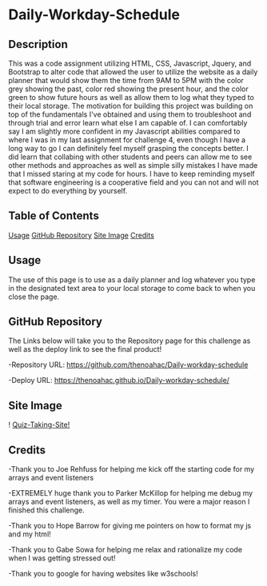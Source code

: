 # Daily-Workday-Schedule

## Description

This was a code assignment utilizing  HTML, CSS, Javascript, Jquery, and Bootstrap to alter code that allowed the user to utilize the website as a daily planner that would show them the time from 9AM to 5PM with the color grey showing the past, color red showing the present hour, and the color green to show future hours as well as allow them to log what they typed to their local storage.
The motivation for building this project was building on top of the fundamentals I've obtained and using them to troubleshoot and through trial and error learn what else I am capable of. I can comfortably say I am slightly more confident in my Javascript abilities compared to where I was in my last assignment for challenge 4, even though I have a long way to go I can definitely feel myself grasping the concepts better.
I did learn that collabing with other students and peers can allow me to see other methods and approaches as well as simple silly mistakes I have made that I missed staring at my code for hours. I have to keep reminding myself that software engineering is a cooperative field and you can not and will not expect to do everything by yourself.

## Table of Contents

[Usage](#usage)
[GitHub Repository](#github-repository)
[Site Image](#site-image)
[Credits](#credits)

## Usage

The use of this page is to use as a daily planner and log whatever you type in the designated text area to your local storage to come back to when you close the page.

## GitHub Repository

The Links below will take you to the Repository page for this challenge as well as the deploy link to see the final product!

-Repository URL: https://github.com/thenoahac/Daily-workday-schedule

-Deploy URL: https://thenoahac.github.io/Daily-workday-schedule/

## Site Image

! [Quiz-Taking-Site!](https://github.com/thenoahac/coding-quiz-challenge4/blob/main/assets/images/Capture.JPG)

## Credits

-Thank you to Joe Rehfuss for helping me kick off the starting code for my arrays and event listeners

-EXTREMELY huge thank you to Parker McKillop for helping me debug my arrays and event listeners, as well as my timer. You were a major reason I finished this challenge.

-Thank you to Hope Barrow for giving me pointers on how to format my js and my html!

-Thank you to Gabe Sowa for helping me relax and rationalize my code when I was getting stressed out!

-Thank you to google for having websites like w3schools!